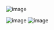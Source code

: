 ![image](https://github.com/user-attachments/assets/ecd8dc14-89b2-40dc-9a5b-9e65cd5bab2d)

![image](https://github.com/user-attachments/assets/0693e258-36f7-4706-9fe8-cbfd6d978d38)
![image](https://github.com/user-attachments/assets/33d71191-8304-43ef-b0d2-49bfd3aaf102)

